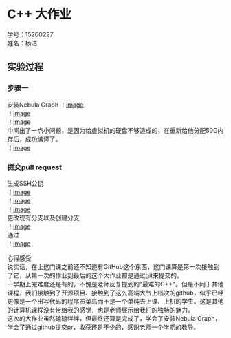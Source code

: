# C++ 大作业

学号：15200227  
姓名：杨洁  

## 实验过程
### 步骤一
安装Nebula Graph
！[image](https://github.com/yangjie741/-C-/blob/master/1.png)  
！[image](https://github.com/yangjie741/-C-/blob/master/2.png)  
！[image](https://github.com/yangjie741/-C-/blob/master/4.png)  
中间出了一点小问题，是因为给虚拟机的硬盘不够造成的，在重新给他分配50G内存后，成功编译了。  
！[image](https://github.com/yangjie741/-C-/blob/master/3.png)  
  
 ### 提交pull request
生成SSH公钥  
 ！[image](https://github.com/yangjie741/-C-/blob/master/5.png)  
 ！[image](https://github.com/yangjie741/-C-/blob/master/6.png)  
 ！[image](https://github.com/yangjie741/-C-/blob/master/7.png)  
 更改现有分支以及创建分支  
 ！[image](https://github.com/yangjie741/-C-/blob/master/8.png)  
 通过  
 ！[image](https://github.com/yangjie741/-C-/blob/master/9.png)  
 
心得感受  
说实话，在上这门课之前还不知道有GitHub这个东西，这门课算是第一次接触到了它，从第一次的作业到最后的这个大作业都是通过git来提交的。  
一学期上完难度还是有的，不愧是老师反复提到的“最难的C++"。但是不同于其他课程，我们接触到了开源项目、接触到了这么高端大气上档次的github，似乎已经更像是一个出写代码的程序员菜鸟而不是一个单纯去上课、上机的学生。这是其他的计算机课程没有带给我的感觉，也是老师展示给我们的独特的魅力。  
这次的大作业虽然磕磕绊绊，但最终还算是完成了，学会了安装Nebula Graph，学会了通过github提交pr，收获还是不少的，感谢老师一个学期的教导。
